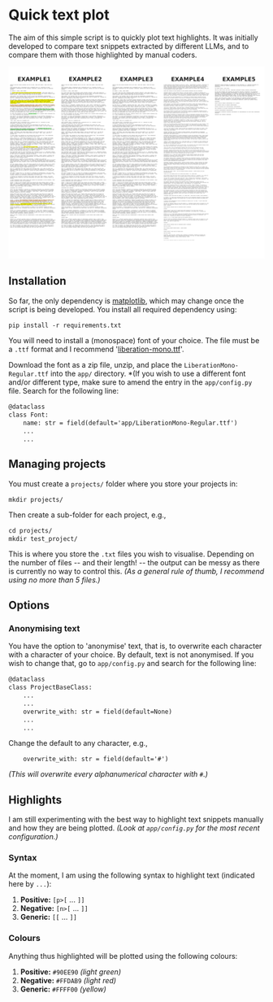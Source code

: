# Quick text plot

The aim of this simple script is to quickly plot text highlights. It was initially developed to compare text snippets extracted by different LLMs, and to compare them with those highlighted by manual coders.


![Example output.](/example.png)


## Installation

So far, the only dependency is [matplotlib](https://matplotlib.org/), which may change once the script is being developed. You install all required dependency using:

```
pip install -r requirements.txt
```

You will need to install a (monospace) font of your choice. The file must be a `.ttf` format and I recommend '[liberation-mono.ttf](https://www.fontsquirrel.com/fonts/liberation-mono)'.

Download the font as a zip file, unzip, and place the `LiberationMono-Regular.ttf` into the `app/` directory. *(If you wish to use a different font and/or different type, make sure to amend the entry in the `app/config.py` file. Search for the following line:

```
@dataclass
class Font:
    name: str = field(default='app/LiberationMono-Regular.ttf')
    ...
    ...
```


## Managing projects

You must create a `projects/` folder where you store your projects in:

```
mkdir projects/
```

Then create a sub-folder for each project, e.g.,

```
cd projects/
mkdir test_project/
```

This is where you store the `.txt` files you wish to visualise. Depending on the number of files -- and their length! -- the output can be messy as there is currently no way to control this. *(As a general rule of thumb, I recommend using no more than 5 files.)*


## Options

### Anonymising text

You have the option to 'anonymise' text, that is, to overwrite each character with a character of your choice. By default, text is not anonymised. If you wish to change that, go to `app/config.py` and search for the following line:

```
@dataclass
class ProjectBaseClass:
    ...
    ...
    overwrite_with: str = field(default=None)
    ...
    ...
```

Change the default to any character, e.g.,

```
    overwrite_with: str = field(default='#')
```

*(This will overwrite every alphanumerical character with `#`.)*


## Highlights

I am still experimenting with the best way to highlight text snippets manually and how they are being plotted. *(Look at `app/config.py` for the most recent configuration.)*


### Syntax

At the moment, I am using the following syntax to highlight text (indicated here by `...`):

1. **Positive:** `[p>[` ... `]]`
2. **Negative:** `[n>[` ... `]]`
3. **Generic:** `[[` ... `]]`


### Colours

Anything thus highlighted will be plotted using the following colours:

1. **Positive:** `#90EE90` *(light green)*
2. **Negative:** `#FFDAB9` *(light red)*
3. **Generic:** `#FFFF00` *(yellow)*
